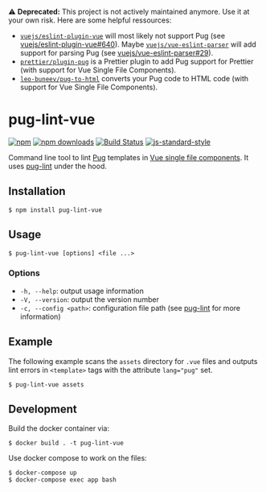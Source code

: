 :warning: **Deprecated:** This project is not actively maintained anymore. Use it at your own risk. Here are some helpful ressources:

- [`vuejs/eslint-plugin-vue`](https://github.com/vuejs/eslint-plugin-vue) will most likely  not support Pug (see [vuejs/eslint-plugin-vue#640](https://github.com/vuejs/eslint-plugin-vue/issues/640#issuecomment-437631774)). Maybe [`vuejs/vue-eslint-parser`](https://github.com/vuejs/vue-eslint-parser) will add support for parsing Pug (see [vuejs/vue-eslint-parser#29](https://github.com/vuejs/vue-eslint-parser/issues/29)).
- [`prettier/plugin-pug`](https://github.com/prettier/plugin-pug) is a Prettier plugin to add Pug support for Prettier (with support for Vue Single File Components).
- [`leo-buneev/pug-to-html`](https://github.com/leo-buneev/pug-to-html) converts your Pug code to HTML code (with support for Vue Single File Components).

# pug-lint-vue

[![npm](https://img.shields.io/npm/v/pug-lint-vue.svg?style=flat-square)](https://www.npmjs.com/package/pug-lint-vue)
[![npm downloads](https://img.shields.io/npm/dt/pug-lint-vue.svg?style=flat-square)](https://www.npmjs.com/package/pug-lint-vue)
[![Build Status](https://img.shields.io/travis/sourceboat/pug-lint-vue.svg?style=flat-square)](https://travis-ci.org/sourceboat/pug-lint-vue)
[![js-standard-style](https://img.shields.io/badge/code%20style-standard-brightgreen.svg?style=flat-square)](http://standardjs.com/)

Command line tool to lint [Pug](https://github.com/pugjs/pug) templates in [Vue single file components](https://vuejs.org/v2/guide/single-file-components.html). It uses [pug-lint](https://github.com/pugjs/pug-lint) under the hood.

## Installation

```
$ npm install pug-lint-vue
```

## Usage

```
$ pug-lint-vue [options] <file ...>
```

### Options

* `-h, --help`: output usage information
* `-V, --version`: output the version number
* `-c, --config <path>`: configuration file path (see [pug-lint](https://github.com/pugjs/pug-lint#configuration-file) for more information)


## Example

The following example scans the `assets` directory for `.vue` files and outputs lint errors in `<template>` tags with the attribute `lang="pug"` set. 

```
$ pug-lint-vue assets
```

## Development

Build the docker container via:

```
$ docker build . -t pug-lint-vue
```

Use docker compose to work on the files:

```
$ docker-compose up
$ docker-compose exec app bash
```
